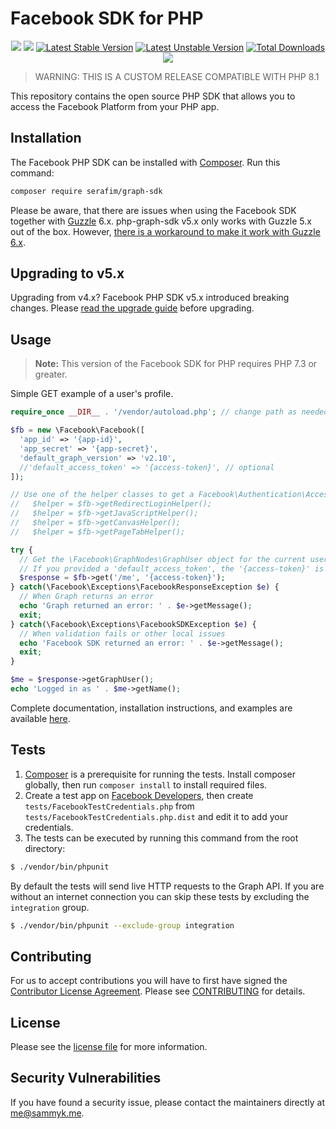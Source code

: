 # Facebook SDK for PHP

<p align="center">
    <a href="https://github.com/SerafimArts/php-graph-sdk/actions"><img src="https://github.com/SerafimArts/php-graph-sdk/workflows/build/badge.svg"></a>
    <a href="https://packagist.org/packages/serafim/graph-sdk"><img src="https://img.shields.io/badge/PHP-8.1.0-ff0140.svg"></a>
    <a href="https://packagist.org/packages/serafim/graph-sdk"><img src="https://poser.pugx.org/serafim/graph-sdk/version" alt="Latest Stable Version"></a>
    <a href="https://packagist.org/packages/serafim/graph-sdk"><img src="https://poser.pugx.org/serafim/graph-sdk/v/unstable" alt="Latest Unstable Version"></a>
    <a href="https://packagist.org/packages/serafim/graph-sdk"><img src="https://poser.pugx.org/serafim/graph-sdk/downloads" alt="Total Downloads"></a>
    <a href="https://raw.githubusercontent.com/SerafimArts/php-graph-sdk/master/LICENSE"><img src="https://poser.pugx.org/serafim/graph-sdk/license"></a>
</p>

> WARNING: THIS IS A CUSTOM RELEASE COMPATIBLE WITH PHP 8.1

This repository contains the open source PHP SDK that allows you to access 
the Facebook Platform from your PHP app.

## Installation

The Facebook PHP SDK can be installed with [Composer](https://getcomposer.org/). 
Run this command:

```sh
composer require serafim/graph-sdk
```

Please be aware, that there are issues when using the Facebook SDK together with [Guzzle](https://github.com/guzzle/guzzle) 6.x. php-graph-sdk v5.x only works with Guzzle 5.x out of the box. However, [there is a workaround to make it work with Guzzle 6.x](https://www.sammyk.me/how-to-inject-your-own-http-client-in-the-facebook-php-sdk-v5#writing-a-guzzle-6-http-client-implementation-from-scratch).

## Upgrading to v5.x

Upgrading from v4.x? Facebook PHP SDK v5.x introduced breaking changes. Please [read the upgrade guide](https://www.sammyk.me/upgrading-the-facebook-php-sdk-from-v4-to-v5) before upgrading.

## Usage

> **Note:** This version of the Facebook SDK for PHP requires PHP 7.3 or greater.

Simple GET example of a user's profile.

```php
require_once __DIR__ . '/vendor/autoload.php'; // change path as needed

$fb = new \Facebook\Facebook([
  'app_id' => '{app-id}',
  'app_secret' => '{app-secret}',
  'default_graph_version' => 'v2.10',
  //'default_access_token' => '{access-token}', // optional
]);

// Use one of the helper classes to get a Facebook\Authentication\AccessToken entity.
//   $helper = $fb->getRedirectLoginHelper();
//   $helper = $fb->getJavaScriptHelper();
//   $helper = $fb->getCanvasHelper();
//   $helper = $fb->getPageTabHelper();

try {
  // Get the \Facebook\GraphNodes\GraphUser object for the current user.
  // If you provided a 'default_access_token', the '{access-token}' is optional.
  $response = $fb->get('/me', '{access-token}');
} catch(\Facebook\Exceptions\FacebookResponseException $e) {
  // When Graph returns an error
  echo 'Graph returned an error: ' . $e->getMessage();
  exit;
} catch(\Facebook\Exceptions\FacebookSDKException $e) {
  // When validation fails or other local issues
  echo 'Facebook SDK returned an error: ' . $e->getMessage();
  exit;
}

$me = $response->getGraphUser();
echo 'Logged in as ' . $me->getName();
```

Complete documentation, installation instructions, and examples are available [here](docs/).

## Tests

1. [Composer](https://getcomposer.org/) is a prerequisite for running the tests. Install composer globally, then run `composer install` to install required files.
2. Create a test app on [Facebook Developers](https://developers.facebook.com), then create `tests/FacebookTestCredentials.php` from `tests/FacebookTestCredentials.php.dist` and edit it to add your credentials.
3. The tests can be executed by running this command from the root directory:

```bash
$ ./vendor/bin/phpunit
```

By default the tests will send live HTTP requests to the Graph API. If you are without an internet connection you can skip these tests by excluding the `integration` group.

```bash
$ ./vendor/bin/phpunit --exclude-group integration
```

## Contributing

For us to accept contributions you will have to first have signed the [Contributor License Agreement](https://developers.facebook.com/opensource/cla). Please see [CONTRIBUTING](https://github.com/facebook/php-graph-sdk/blob/master/CONTRIBUTING.md) for details.

## License

Please see the [license file](https://github.com/facebook/php-graph-sdk/blob/master/LICENSE) for more information.

## Security Vulnerabilities

If you have found a security issue, please contact the maintainers directly at [me@sammyk.me](mailto:me@sammyk.me).
